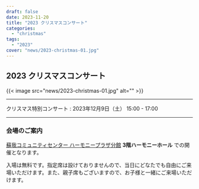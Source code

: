 ```yaml
---
draft: false
date: 2023-11-20
title: "2023 クリスマスコンサート"
categories:
  - "christmas"
tags:
  - "2023"
cover: "news/2023-christmas-01.jpg"
---
```


## 2023 クリスマスコンサート

{{< image src="news/2023-christmas-01.jpg" alt="" >}}

---

クリスマス特別コンサート
: 2023年12月9日（土） 15:00 - 17:00

---

### 会場のご案内

<a href="https://sogacc.jp/harmony/access/" target="_blank">蘇我コミュニティセンター ハーモニープラザ分館</a>
**3階ハーモニーホール** での開催となります。

入場は無料です。指定席は設けておりませんので、当日にどなたでも自由にご来場いただけます。また、親子席もございますので、お子様と一緒にご来場いただけます。
